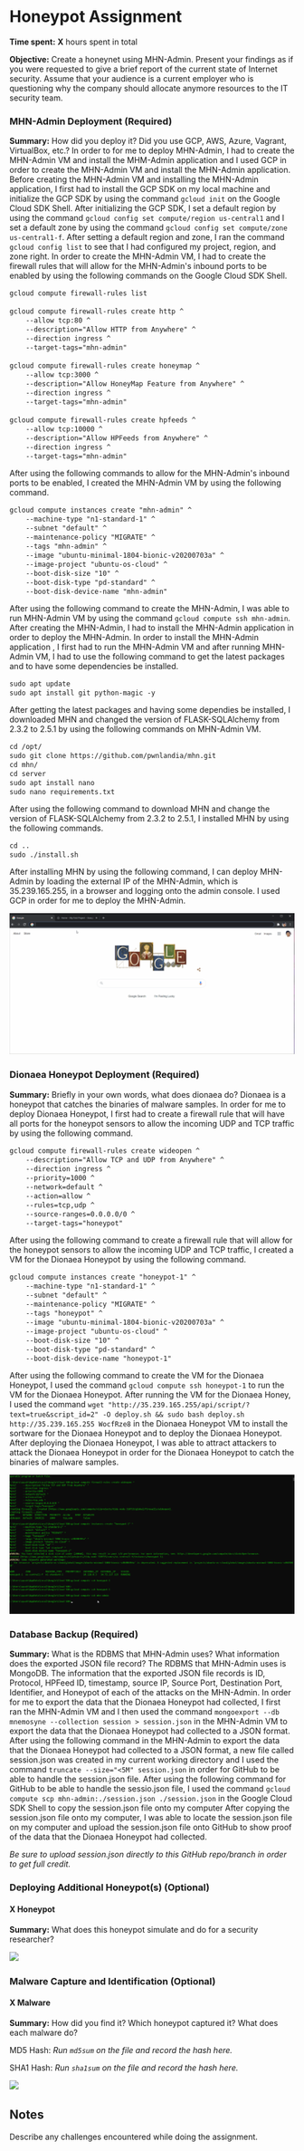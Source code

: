 # Honeypot Assignment

**Time spent:** **X** hours spent in total

**Objective:** Create a honeynet using MHN-Admin. Present your findings as if you were requested to give a brief report of the current state of Internet security. Assume that your audience is a current employer who is questioning why the company should allocate anymore resources to the IT security team.

### MHN-Admin Deployment (Required)

**Summary:** How did you deploy it? Did you use GCP, AWS, Azure, Vagrant, VirtualBox, etc.?
In order to for me to deploy MHN-Admin, I had to create the MHN-Admin VM and install the MHM-Admin application and I used GCP in order to create the MHN-Admin VM and install the MHN-Admin application. Before creating the MHN-Admin VM and installing the MHN-Admin application, I first had to install the GCP SDK on my local machine and initialize the GCP SDK by using the command `gcloud init` on the Google Cloud SDK Shell. After initializing the GCP SDK, I set a default region by using the command `gcloud config set compute/region us-central1` and I set a default zone by using the command `gcloud config set compute/zone us-central1-f`. After setting a default region and zone, I ran the command `gcloud config list` to see that I had configured my project, region, and zone right. In order to create the MHN-Admin VM, I had to create the firewall rules that will allow for the MHN-Admin's inbound ports to be enabled by using the following commands on the Google Cloud SDK Shell.

```
gcloud compute firewall-rules list

gcloud compute firewall-rules create http ^
    --allow tcp:80 ^
    --description="Allow HTTP from Anywhere" ^
    --direction ingress ^
    --target-tags="mhn-admin"

gcloud compute firewall-rules create honeymap ^
    --allow tcp:3000 ^
    --description="Allow HoneyMap Feature from Anywhere" ^
    --direction ingress ^
    --target-tags="mhn-admin"

gcloud compute firewall-rules create hpfeeds ^
    --allow tcp:10000 ^
    --description="Allow HPFeeds from Anywhere" ^
    --direction ingress ^
    --target-tags="mhn-admin"
```
After using the following commands to allow for the MHN-Admin's inbound ports to be enabled, I created the MHN-Admin VM by using the following command.
```
gcloud compute instances create "mhn-admin" ^
    --machine-type "n1-standard-1" ^
    --subnet "default" ^
    --maintenance-policy "MIGRATE" ^
    --tags "mhn-admin" ^
    --image "ubuntu-minimal-1804-bionic-v20200703a" ^
    --image-project "ubuntu-os-cloud" ^
    --boot-disk-size "10" ^
    --boot-disk-type "pd-standard" ^
    --boot-disk-device-name "mhn-admin"
```
After using the following command to create the MHN-Admin, I was able to run MHN-Admin VM by using the command `gcloud compute ssh mhn-admin`. After creating the MHN-Admin, I had to install the MHN-Admin application in order to deploy the MHN-Admin. In order to install the MHN-Admin application , I first had to run the MHN-Admin VM and after running MHN-Admin VM, I had to use the following command to get the latest packages and to have some dependencies be installed.
```
sudo apt update
sudo apt install git python-magic -y
```
After getting the latest packages and having some dependies be installed, I downloaded MHN and changed the version of FLASK-SQLAlchemy from 2.3.2 to 2.5.1 by using the following commands on MHN-Admin VM.
```
cd /opt/
sudo git clone https://github.com/pwnlandia/mhn.git
cd mhn/
cd server
sudo apt install nano
sudo nano requirements.txt
```
After using the following command to download MHN and change the version of FLASK-SQLAlchemy from 2.3.2 to 2.5.1, I installed MHN by using the following commands.
```
cd ..
sudo ./install.sh
```
After installing MHN by using the following command, I can deploy MHN-Admin by loading the external IP of the MHN-Admin, which is 35.239.165.255, in a browser and logging onto the admin console. I used GCP in order for me to deploy the MHN-Admin.

<img src="mhn-admin.gif">

### Dionaea Honeypot Deployment (Required)

**Summary:** Briefly in your own words, what does dionaea do?
Dionaea is a honeypot that catches the binaries of malware samples. In order for me to deploy Dionaea Honeypot, I first had to create a firewall rule that will have all ports for the honeypot sensors to allow the incoming UDP and TCP traffic by using the following command.
```
gcloud compute firewall-rules create wideopen ^
    --description="Allow TCP and UDP from Anywhere" ^
    --direction ingress ^
    --priority=1000 ^
    --network=default ^
    --action=allow ^
    --rules=tcp,udp ^
    --source-ranges=0.0.0.0/0 ^
    --target-tags="honeypot"
```
After using the following command to create a firewall rule that will allow for the honeypot sensors to allow the incoming UDP and TCP traffic, I created a VM for the Dionaea Honeypot by using the following command.
```
gcloud compute instances create "honeypot-1" ^
    --machine-type "n1-standard-1" ^
    --subnet "default" ^
    --maintenance-policy "MIGRATE" ^
    --tags "honeypot" ^
    --image "ubuntu-minimal-1804-bionic-v20200703a" ^
    --image-project "ubuntu-os-cloud" ^
    --boot-disk-size "10" ^
    --boot-disk-type "pd-standard" ^
    --boot-disk-device-name "honeypot-1"
```
After using the following command to create the VM for the Dionaea Honeypot, I used the command `gcloud compute ssh honeypot-1` to run the VM for the Dionaea Honeypot. After running the VM for the Dionaea Honey, I used the command `wget "http://35.239.165.255/api/script/?text=true&script_id=2" -O deploy.sh && sudo bash deploy.sh http://35.239.165.255 WocfRze8` in the Dionaea Honeypot VM to install the sortware for the Dionaea Honeypot and to deploy the Dionaea Honeypot. After deploying the Dionaea Honeypot, I was able to attract attackers to attack the Dionaea Honeypot in order for the Dionaea Honeypot to catch the binaries of malware samples.

<img src="dionaea-honeypot.gif">

### Database Backup (Required) 

**Summary:** What is the RDBMS that MHN-Admin uses? What information does the exported JSON file record?
The RDBMS that MHN-Admin uses is MongoDB. The information that the exported JSON file records is ID, Protocol, HPFeed ID, timestamp, source IP, Source Port, Destination Port, Identifier, and Honeypot of each of the attacks on the MHN-Admin. In order for me to export the data that the Dionaea Honeypot had collected, I first ran the MHN-Admin VM and I then used the command `mongoexport --db mnemosyne --collection session > session.json` in the MHN-Admin VM to export the data that the Dionaea Honeypot had collected to a JSON format. After using the following command in the MHN-Admin to export the data that the Dionaea Honeypot had collected to a JSON format, a new file called session.json was created in my current working directory and I used the command `truncate --size="<5M" session.json` in order for GitHub to be able to handle the session.json file. After using the following command for GitHub to be able to handle the sessio.json file, I used the command `gcloud compute scp mhn-admin:./session.json ./session.json` in the Google Cloud SDK Shell to copy the session.json file onto my computer After copying the session.json file onto my computer, I was able to locate the session.json file on my computer and upload the session.json file onto GitHub to show proof of the data that the Dionaea Honeypot had collected.

*Be sure to upload session.json directly to this GitHub repo/branch in order to get full credit.*

### Deploying Additional Honeypot(s) (Optional)

#### X Honeypot

**Summary:** What does this honeypot simulate and do for a security researcher?

<img src="x-honeypot.gif">

### Malware Capture and Identification (Optional)

#### X Malware

**Summary:** How did you find it? Which honeypot captured it? What does each malware do?

MD5 Hash: *Run `md5sum` on the file and record the hash here.*

SHA1 Hash: *Run `sha1sum` on the file and record the hash here.*

<img src="x-malware.gif">

## Notes

Describe any challenges encountered while doing the assignment.
